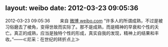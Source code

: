 layout: weibo
date: 2012-03-23 09:05:36
---
2012-03-23 09:05:36  &nbsp;&nbsp;&nbsp;&nbsp;&nbsp;&nbsp; 来自 <a href="http://weibo.com/" rel="nofollow">微博 weibo.com</a>
“许多人的所谓成熟，不过是被习俗磨去了棱角，变得世故而实际了。那不是成熟，而是精神的早衰和个性的夭亡。真正的成熟，应当是独特个性的形成，真实自我的发现，精神上的结果和丰收。”——≪尼采：在世纪的转折点上≫ ​​​
